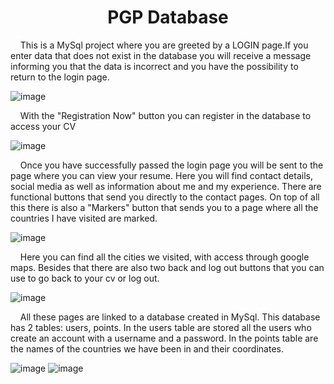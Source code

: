 <h1 align="center">
   PGP Database
</h1>

&nbsp; &nbsp; This is a MySql project where you are greeted by a LOGIN page.If you enter data that does not exist in the database you will receive a message informing you that the data is incorrect and you have the possibility to return to the login page.

![image](https://github.com/user-attachments/assets/2497e2b2-6c3f-4152-8e54-a789426ac0e3)

&nbsp; &nbsp; With the "Registration Now" button you can register in the database to access your CV

![image](https://github.com/user-attachments/assets/1d6d6532-2584-4bf8-9931-a4bc685edc45)

&nbsp; &nbsp; Once you have successfully passed the login page you will be sent to the page where you can view your resume. Here you will find contact details, social media as well as information about me and my experience. There are functional buttons that send you directly to the contact pages. On top of all this there is also a "Markers" button that sends you to a page where all the countries I have visited are marked.

![image](https://github.com/user-attachments/assets/83cefd90-3c61-43a7-9012-cd9406c592c3)

&nbsp; &nbsp; Here you can find all the cities we visited, with access through google maps. Besides that there are also two back and log out buttons that you can use to go back to your cv or log out.

![image](https://github.com/user-attachments/assets/3458ccb8-1502-481c-a50b-6fe5901895e4)

&nbsp; &nbsp; All these pages are linked to a database created in MySql. This database has 2 tables: users, points. In the users table are stored all the users who create an account with a username and a password. In the points table are the names of the countries we have been in and their coordinates.

![image](https://github.com/user-attachments/assets/97e3628d-3523-4fa6-90a7-41ea0f305aca)
![image](https://github.com/user-attachments/assets/e24e1d3e-76d2-4cfb-8f37-c65e8d6460d9)
